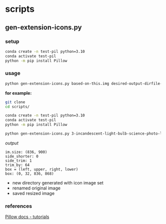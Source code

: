 # scripts

## gen-extension-icons.py

### setup

```bash
conda create -n test-pil python=3.10
conda activate test-pil
python -m pip install Pillow
```

### usage

```bash
python gen-extension-icons.py based-on-this.img desired-output-dirfile-name
```

**for example:**

```bash
git clone
cd scripts/

conda create -n test-pil python=3.10
conda activate test-pil
python -m pip install Pillow

python gen-extension-icons.py 3-incandescent-light-bulb-science-photo-library.jpg lightbulb
```

*output*

```text
im.size: (836, 900)
side_shorter: 0
side_trim: 1
trim_by: 64
box = (left, upper, right, lower)
box: (0, 32, 836, 868)
```

- new directory generated with icon image set
- renamed original image
- saved resized image

### references

[Pillow docs - tutorials](https://pillow.readthedocs.io/en/latest/handbook/tutorial.html)

